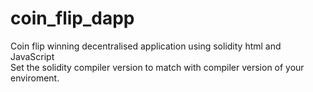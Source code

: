 # coin_flip_dapp
Coin flip winning decentralised application using solidity html and JavaScript
<br />
Set the solidity compiler version to match with compiler version of your enviroment.
